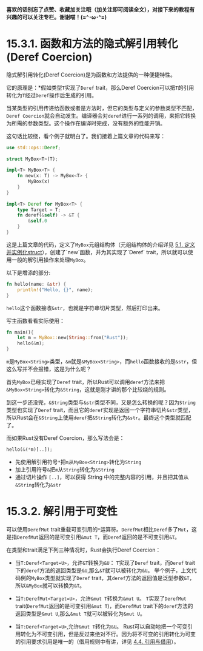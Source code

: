 **喜欢的话别忘了点赞、收藏加关注哦（加关注即可阅读全文），对接下来的教程有兴趣的可以关注专栏。谢谢喵！(=^･ω･^=)**
# 15.3.1. 函数和方法的隐式解引用转化(Deref Coercion)
隐式解引用转化(Deref Coercion)是为函数和方法提供的一种便捷特性。

它的原理是：*假如类型`T`实现了`Deref` trait，那么Deref Coercion可以把`T`的引用转化为`T`经过`Deref`操作后生成的引用。

当某类型的引用传递给函数或者是方法时，但它的类型与定义的参数类型不匹配，`Deref Coercion`就会自动发生。编译器会对`deref`进行一系列的调用，来把它转换为所需的参数类型。这个操作在编译时完成，没有额外的性能开销。

这句话比较绕，看个例子就明白了。我们接着上篇文章的代码来写：
```rust
use std::ops::Deref;  
  
struct MyBox<T>(T);  
  
impl<T> MyBox<T> {  
    fn new(x: T) -> MyBox<T> {  
        MyBox(x)  
    }  
}  
  
impl<T> Deref for MyBox<T> {  
    type Target = T;  
    fn deref(&self) -> &T {  
        &self.0  
    }  
}
```
这是上篇文章的代码，定义了`MyBox`元组结构体（元组结构体的介绍详见 [5.1. 定义并实例化struct](https://blog.csdn.net/weixin_71793197/article/details/144639939?)），创建了`new`函数，并为其实现了`Deref` trait，所以就可以使用一般的解引用操作来处理`MyBox`。

以下是增添的部分:
```rust
fn hello(name: &str) {  
    println!("Hello, {}", name);  
}
```
`hello`这个函数接收`&str`，也就是字符串切片类型，然后打印出来。

写主函数看看实际使用：
```rust
fn main(){  
    let m = MyBox::new(String::from("Rust"));  
    hello(&m);  
}
```
`m`是`MyBox<String>`类型，`&m`就是`&MyBox<String>`，而`hello`函数接收的是`&str`，但这么写并不会报错，这是为什么呢？

首先`MyBox`已经实现了`Deref` trait，所以Rust可以调用`deref`方法来把`&MyBox<String>`转化为`&String`，这就是刚才讲的那个比较绕的规则。

到这一步还没完，`&String`类型与`&str`类型不同，又是怎么转换的呢？因为`String`类型也实现了`Deref` trait，而且它的`deref`实现是返回一个字符串切片`&str`类型，所以Rust会在`&String`上使用`deref`把`&String`转化为`&str`。最终这个类型就匹配了。

而如果Rust没有Deref Coercion，那么写法会是：
```rust
hello(&(*m)[..]);
```
- 先使用解引用符号`*`把`m`从`MyBox<String>`转化为`String`
- 加上引用符号`&`把`m`从`String`转化为`&String`
- 通过切片操作 `[..]`，可以获得 String 中的完整内容的引用，并且把其值从`&String`转化为`&str`

# 15.3.2. 解引用于可变性
可以使用`DerefMut` trait重载可变引用的`*`运算符。`DerefMut`相比`Deref`多了`Mut`，这是指`DerefMut`返回的是可变引用`&mut T`，而`Deref`返回的是不可变引用`&T`。

在类型和trait满足下列三种情况时，Rust会执行Deref Coercion：
- 当`T:Deref<Target=U>`，允许`&T`转换为`&U`：
  `T`实现了`Deref` trait，而`Deref` trait下的`deref`方法的返回类型是`&U`,那么`&T`就可以被转化为`&U`。
  举个例子，上文代码例的`MyBox`类型就实现了`Deref` trait，其`deref`方法的返回值是泛型参数`&T`，所以`&MyBox`就可以转换为`&T`。

- 当`T:DerefMut<Target=U>`，允许`&mut T`转换为`&mut U`。
  `T`实现了`DerefMut` trait(`DerefMut`返回的是可变引用`&mut T`)，而`DerefMut` trait下的`deref`方法的返回类型是`&mut U`,那么`&mut T`就可以被转化为`&mut U`。

- 当`T:Deref<Target=U>`,允许`&mut T`转化为`&U`。
  Rust可以自动地把一个可变引用转化为不可变引用，但是反过来绝对不行。因为将不可变的引用转化为可变的引用要求引用是唯一的（借用规则中有讲，详见 [4.4. 引用与借用](https://blog.csdn.net/weixin_71793197/article/details/144607463)）。